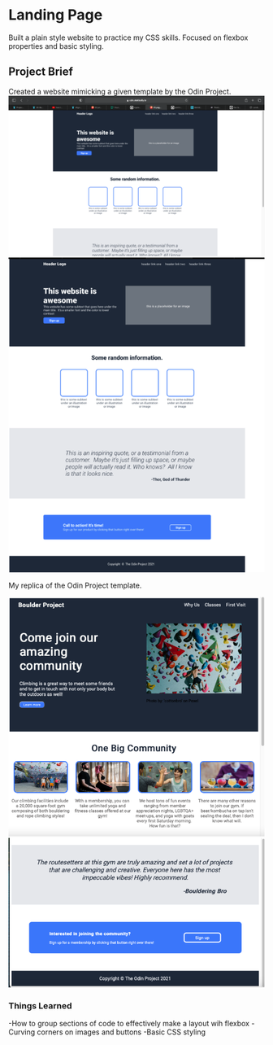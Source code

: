 # Landing Page
Built a plain style website to practice my CSS skills. Focused on flexbox properties and basic styling.

## Project Brief
Created a website mimicking a given template by the Odin Project.
![Odin Project Website Template](images/odin-project-temp.jpg)
![Odin Project Website Template](images/odin-project-temp2.jpg)

My replica of the Odin Project template.

![Climbing Gym Website](images/my-project.jpg)
![Climbing Gym Website](images/my-project2.jpg)

### Things Learned

-How to group sections of code to effectively make a layout wih flexbox
-Curving corners on images and buttons
-Basic CSS styling
